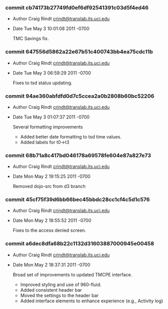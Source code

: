 ### commit cb74173b27749fd0ef6df92541391c03d5f4ed46
* Author Craig Rindt <crindt@translab.its.uci.edu>
* Date   Tue May 3 10:01:08 2011 -0700

    TMC Savings fix.

### commit 647556d5862a22e67b51c400743bb4ea75cdc11b
* Author Craig Rindt <crindt@translab.its.uci.edu>
* Date   Tue May 3 06:59:29 2011 -0700

    Fixes to tsd status updating.

### commit 94ae360abfdfd0d7c5ccea2a0b2808b60bc52206
* Author Craig Rindt <crindt@translab.its.uci.edu>
* Date   Tue May 3 01:07:37 2011 -0700

    Several formatting improvements
    
    * Added better date formatting to tsd time values.
    * Added labels for t0->t3

### commit 68b71a8c417bd046178a69578fe604e87a827e73
* Author Craig Rindt <crindt@translab.its.uci.edu>
* Date   Mon May 2 19:15:25 2011 -0700

    Removed dojo-src from d3 branch

### commit 45cf75f39d6bb66bec45bbdc28cc1cf4c5d1c576
* Author Craig Rindt <crindt@translab.its.uci.edu>
* Date   Mon May 2 18:55:52 2011 -0700

    Fixes to the access denied screen.

### commit a6dec8dfa68b22c1132d31603887000945e00458
* Author Craig Rindt <crindt@translab.its.uci.edu>
* Date   Mon May 2 18:37:31 2011 -0700

    Broad set of improvements to updated TMCPE interface.
    
    * Improved styling and use of 960-fluid.
    * Added consistent header bar
    * Moved the settings to the header bar
    * Added interface elements to enhance experience (e.g., Activity log)
